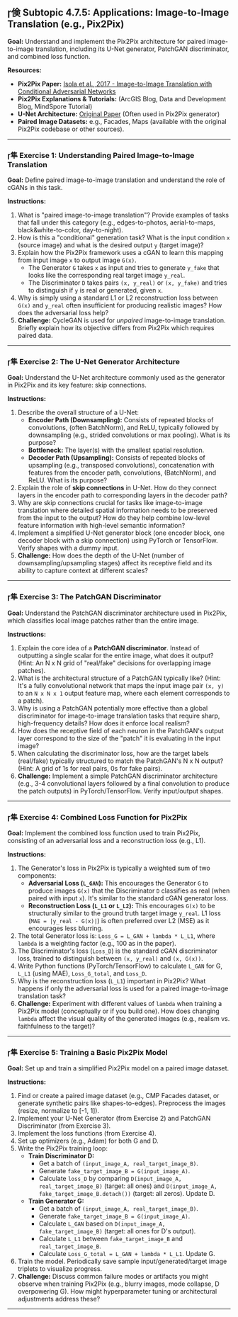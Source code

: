 ## 倹 Subtopic 4.7.5: Applications: Image-to-Image Translation (e.g., Pix2Pix)

**Goal:** Understand and implement the Pix2Pix architecture for paired image-to-image translation, including its U-Net generator, PatchGAN discriminator, and combined loss function.

**Resources:**

* **Pix2Pix Paper:** [Isola et al., 2017 - Image-to-Image Translation with Conditional Adversarial Networks](https://arxiv.org/abs/1611.07004)
* **Pix2Pix Explanations & Tutorials:** (ArcGIS Blog, Data and Development Blog, MindSpore Tutorial)
* **U-Net Architecture:** [Original Paper](https://arxiv.org/abs/1505.04597) (Often used in Pix2Pix generator)
* **Paired Image Datasets:** e.g., Facades, Maps (available with the original Pix2Pix codebase or other sources).

---

### 隼 **Exercise 1: Understanding Paired Image-to-Image Translation**

**Goal:** Define paired image-to-image translation and understand the role of cGANs in this task.

**Instructions:**

1.  What is "paired image-to-image translation"? Provide examples of tasks that fall under this category (e.g., edges-to-photos, aerial-to-maps, black&white-to-color, day-to-night).
2.  How is this a "conditional" generation task? What is the input condition `x` (source image) and what is the desired output `y` (target image)?
3.  Explain how the Pix2Pix framework uses a cGAN to learn this mapping from input image `x` to output image `G(x)`.
    * The Generator `G` takes `x` as input and tries to generate `y_fake` that looks like the corresponding real target image `y_real`.
    * The Discriminator `D` takes pairs `(x, y_real)` or `(x, y_fake)` and tries to distinguish if `y` is real or generated, given `x`.
4.  Why is simply using a standard L1 or L2 reconstruction loss between `G(x)` and `y_real` often insufficient for producing realistic images? How does the adversarial loss help?
5.  **Challenge:** CycleGAN is used for *unpaired* image-to-image translation. Briefly explain how its objective differs from Pix2Pix which requires paired data.

---

### 隼 **Exercise 2: The U-Net Generator Architecture**

**Goal:** Understand the U-Net architecture commonly used as the generator in Pix2Pix and its key feature: skip connections.

**Instructions:**

1.  Describe the overall structure of a U-Net:
    * **Encoder Path (Downsampling):** Consists of repeated blocks of convolutions, (often BatchNorm), and ReLU, typically followed by downsampling (e.g., strided convolutions or max pooling). What is its purpose?
    * **Bottleneck:** The layer(s) with the smallest spatial resolution.
    * **Decoder Path (Upsampling):** Consists of repeated blocks of upsampling (e.g., transposed convolutions), concatenation with features from the encoder path, convolutions, (BatchNorm), and ReLU. What is its purpose?
2.  Explain the role of **skip connections** in U-Net. How do they connect layers in the encoder path to corresponding layers in the decoder path?
3.  Why are skip connections crucial for tasks like image-to-image translation where detailed spatial information needs to be preserved from the input to the output? How do they help combine low-level feature information with high-level semantic information?
4.  Implement a simplified U-Net generator block (one encoder block, one decoder block with a skip connection) using PyTorch or TensorFlow. Verify shapes with a dummy input.
5.  **Challenge:** How does the depth of the U-Net (number of downsampling/upsampling stages) affect its receptive field and its ability to capture context at different scales?

---

### 隼 **Exercise 3: The PatchGAN Discriminator**

**Goal:** Understand the PatchGAN discriminator architecture used in Pix2Pix, which classifies local image patches rather than the entire image.

**Instructions:**

1.  Explain the core idea of a **PatchGAN discriminator**. Instead of outputting a single scalar for the entire image, what does it output? (Hint: An N x N grid of "real/fake" decisions for overlapping image patches).
2.  What is the architectural structure of a PatchGAN typically like? (Hint: It's a fully convolutional network that maps the input image pair `(x, y)` to an `N x N x 1` output feature map, where each element corresponds to a patch).
3.  Why is using a PatchGAN potentially more effective than a global discriminator for image-to-image translation tasks that require sharp, high-frequency details? How does it enforce local realism?
4.  How does the receptive field of each neuron in the PatchGAN's output layer correspond to the size of the "patch" it is evaluating in the input image?
5.  When calculating the discriminator loss, how are the target labels (real/fake) typically structured to match the PatchGAN's N x N output? (Hint: A grid of 1s for real pairs, 0s for fake pairs).
6.  **Challenge:** Implement a simple PatchGAN discriminator architecture (e.g., 3-4 convolutional layers followed by a final convolution to produce the patch outputs) in PyTorch/TensorFlow. Verify input/output shapes.

---

### 隼 **Exercise 4: Combined Loss Function for Pix2Pix**

**Goal:** Implement the combined loss function used to train Pix2Pix, consisting of an adversarial loss and a reconstruction loss (e.g., L1).

**Instructions:**

1.  The Generator's loss in Pix2Pix is typically a weighted sum of two components:
    * **Adversarial Loss (`L_GAN`):** This encourages the Generator `G` to produce images `G(x)` that the Discriminator `D` classifies as real (when paired with input `x`). It's similar to the standard cGAN generator loss.
    * **Reconstruction Loss (`L_L1` or `L_L2`):** This encourages `G(x)` to be structurally similar to the ground truth target image `y_real`. L1 loss (`MAE = |y_real - G(x)|`) is often preferred over L2 (MSE) as it encourages less blurring.
2.  The total Generator loss is: `Loss_G = L_GAN + lambda * L_L1`, where `lambda` is a weighting factor (e.g., 100 as in the paper).
3.  The Discriminator's loss (`Loss_D`) is the standard cGAN discriminator loss, trained to distinguish between `(x, y_real)` and `(x, G(x))`.
4.  Write Python functions (PyTorch/TensorFlow) to calculate `L_GAN` for G, `L_L1` (using MAE), `Loss_G_total`, and `Loss_D`.
5.  Why is the reconstruction loss (`L_L1`) important in Pix2Pix? What happens if only the adversarial loss is used for a paired image-to-image translation task?
6.  **Challenge:** Experiment with different values of `lambda` when training a Pix2Pix model (conceptually or if you build one). How does changing `lambda` affect the visual quality of the generated images (e.g., realism vs. faithfulness to the target)?

---

### 隼 **Exercise 5: Training a Basic Pix2Pix Model**

**Goal:** Set up and train a simplified Pix2Pix model on a paired image dataset.

**Instructions:**

1.  Find or create a paired image dataset (e.g., CMP Facades dataset, or generate synthetic pairs like shapes-to-edges). Preprocess the images (resize, normalize to [-1, 1]).
2.  Implement your U-Net Generator (from Exercise 2) and PatchGAN Discriminator (from Exercise 3).
3.  Implement the loss functions (from Exercise 4).
4.  Set up optimizers (e.g., Adam) for both G and D.
5.  Write the Pix2Pix training loop:
    * **Train Discriminator D:**
        * Get a batch of `(input_image_A, real_target_image_B)`.
        * Generate `fake_target_image_B = G(input_image_A)`.
        * Calculate `loss_D` by comparing `D(input_image_A, real_target_image_B)` (target: all ones) and `D(input_image_A, fake_target_image_B.detach())` (target: all zeros). Update D.
    * **Train Generator G:**
        * Get a batch of `(input_image_A, real_target_image_B)`.
        * Generate `fake_target_image_B = G(input_image_A)`.
        * Calculate `L_GAN` based on `D(input_image_A, fake_target_image_B)` (target: all ones for D's output).
        * Calculate `L_L1` between `fake_target_image_B` and `real_target_image_B`.
        * Calculate `Loss_G_total = L_GAN + lambda * L_L1`. Update G.
6.  Train the model. Periodically save sample input/generated/target image triplets to visualize progress.
7.  **Challenge:** Discuss common failure modes or artifacts you might observe when training Pix2Pix (e.g., blurry images, mode collapse, D overpowering G). How might hyperparameter tuning or architectural adjustments address these?

---